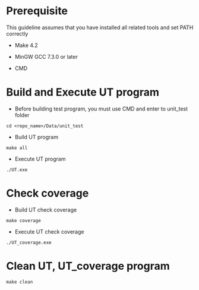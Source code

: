 # Prerequisite

This guideline assumes that you have installed all related tools and set PATH correctly

- Make 4.2

- MinGW GCC 7.3.0 or later

- CMD

# Build and Execute UT program

* Before building test program, you must use CMD and enter to unit_test folder

```
cd <repo_name>/Data/unit_test
```

* Build UT program

```
make all
```

* Execute UT program

```
./UT.exe
```

# Check coverage

* Build UT check coverage

```
make coverage
```

* Execute UT check coverage

```
./UT_coverage.exe
```

# Clean UT, UT_coverage program

```
make clean
```